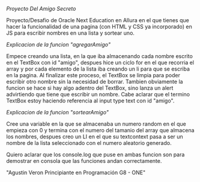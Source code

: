 <em> Proyecto Del Amigo Secreto </em>

Proyecto/Desafio de Oracle Next Education en Allura en el que tienes que hacer la funcionalidad de una pagina (con HTML y CSS ya incorporado) en JS para escribir nombres en una lista y sortear uno. 


<em> Explicacion de la funcion "agregarAmigo"</em>

Empece creando una lista, en la que iba almacenando cada nombre escrito en el TextBox con id "amigo", despues hice un ciclo for en el que recorria el array y por cada elemento de la lista iba creando un li para que se escriba en la pagina. Al finalizar este proceso, el TextBox se limpia para poder escribir otro nombre sin la necesidad de borrar. Tambien obviamente la funcion se hace si hay algo adentro del TextBox, sino lanza un alert advirtiendo que tiene que escribir un nombre. Cabe aclarar que el termino TextBox estoy haciendo referencia al input type text con id "amigo".

<em> Explicacion de la funcion "sortearAmigo"</em>

Cree una variable en la que se almacenaba un numero random en el que empieza con 0 y termina con el numero del tamanio del array que almacena los nombres, despues creo un LI en el que su textcontext pasa a ser un nombre de la lista seleccionado con el numero aleatorio generado.

Quiero aclarar que los console.log que puse en ambas funcion son para demostrar en consola que las funciones andan correctamente.


"Agustin Veron Principiante en Programación G8 - ONE"